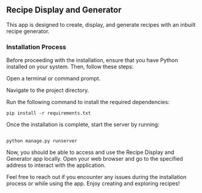 
## Recipe Display and Generator
This app is designed to create, display, and generate recipes with an inbuilt recipe generator.

### Installation Process
Before proceeding with the installation, ensure that you have Python installed on your system. Then, follow these steps:

Open a terminal or command prompt.

Navigate to the project directory.

Run the following command to install the required dependencies:

```
pip install -r requirements.txt
```
Once the installation is complete, start the server by running:

```

python manage.py runserver
```
Now, you should be able to access and use the Recipe Display and Generator app locally. Open your web browser and go to the specified address to interact with the application.

Feel free to reach out if you encounter any issues during the installation process or while using the app. Enjoy creating and exploring recipes!
